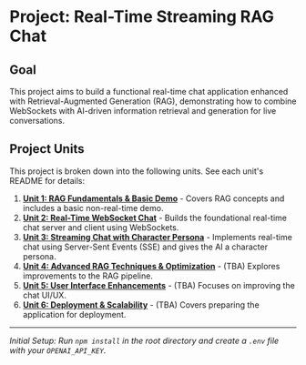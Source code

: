 # Project: Real-Time Streaming RAG Chat

## Goal

This project aims to build a functional real-time chat application enhanced with Retrieval-Augmented Generation (RAG), demonstrating how to combine WebSockets with AI-driven information retrieval and generation for live conversations.

## Project Units

This project is broken down into the following units. See each unit's README for details:

1.  **[Unit 1: RAG Fundamentals & Basic Demo](assignment1_llm_embeddings/README.md)** - Covers RAG concepts and includes a basic non-real-time demo.
2.  **[Unit 2: Real-Time WebSocket Chat](assignment2_websocket_chat/README.md)** - Builds the foundational real-time chat server and client using WebSockets.
3.  **[Unit 3: Streaming Chat with Character Persona](assignment3_streaming_chat/README.md)** - Implements real-time chat using Server-Sent Events (SSE) and gives the AI a character persona.
4.  **[Unit 4: Advanced RAG Techniques & Optimization](assignment4_advanced_rag/README.md)** - (TBA) Explores improvements to the RAG pipeline.
5.  **[Unit 5: User Interface Enhancements](assignment5_ui_ux/README.md)** - (TBA) Focuses on improving the chat UI/UX.
6.  **[Unit 6: Deployment & Scalability](assignment6_deployment/README.md)** - (TBA) Covers preparing the application for deployment.

---

*Initial Setup: Run `npm install` in the root directory and create a `.env` file with your `OPENAI_API_KEY`.*